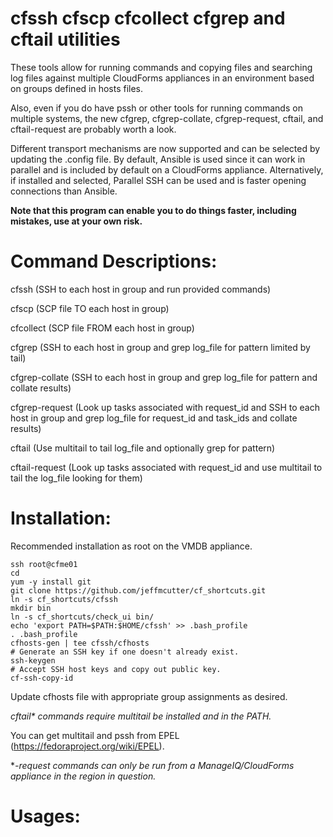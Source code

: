 # cfssh cfscp cfcollect cfgrep and cftail utilities

These tools allow for running commands and copying files and searching log files against multiple CloudForms appliances in an environment based on groups defined in hosts files.

Also, even if you do have pssh or other tools for running commands on multiple systems, the new cfgrep, cfgrep-collate, cfgrep-request, cftail, and cftail-request are probably worth a look.

Different transport mechanisms are now supported and can be selected by updating the .config file.  By default, Ansible is used since it can work in parallel and is included by default on a CloudForms appliance.  Alternatively, if installed and selected, Parallel SSH can be used and is faster opening connections than Ansible.

**Note that this program can enable you to do things faster, including mistakes, use at your own risk.**

# Command Descriptions:

cfssh (SSH to each host in group and run provided commands)

cfscp (SCP file TO each host in group)

cfcollect (SCP file FROM each host in group)

cfgrep (SSH to each host in group and grep log_file for pattern limited by tail)

cfgrep-collate (SSH to each host in group and grep log_file for pattern and collate results)

cfgrep-request (Look up tasks associated with request_id and SSH to each host in group and grep log_file for request_id and task_ids and collate results)

cftail (Use multitail to tail log_file and optionally grep for pattern)

cftail-request (Look up tasks associated with request_id and use multitail to tail the log_file looking for them)

# Installation:
Recommended installation as root on the VMDB appliance.
```
ssh root@cfme01
cd
yum -y install git
git clone https://github.com/jeffmcutter/cf_shortcuts.git
ln -s cf_shortcuts/cfssh
mkdir bin
ln -s cf_shortcuts/check_ui bin/
echo 'export PATH=$PATH:$HOME/cfssh' >> .bash_profile
. .bash_profile
cfhosts-gen | tee cfssh/cfhosts
# Generate an SSH key if one doesn't already exist.
ssh-keygen
# Accept SSH host keys and copy out public key.
cf-ssh-copy-id
```
Update cfhosts file with appropriate group assignments as desired.

*cftail\* commands require multitail be installed and in the PATH.*

You can get multitail and pssh from EPEL (https://fedoraproject.org/wiki/EPEL).

**-request commands can only be run from a ManageIQ/CloudForms appliance in the region in question.*


# Usages:
